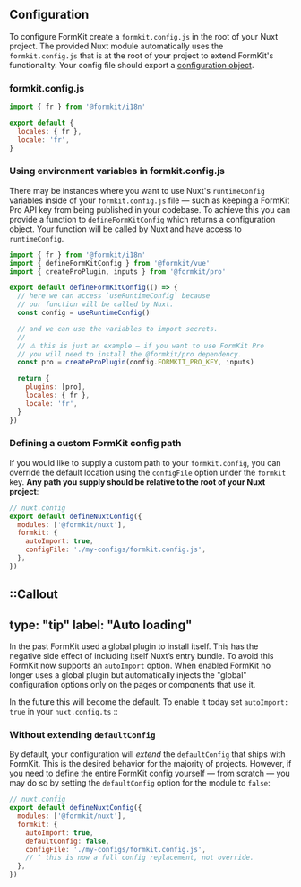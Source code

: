 ## Configuration

To configure FormKit create a `formkit.config.js` in the root of your Nuxt project. The provided Nuxt module automatically uses the `formkit.config.js` that is at the root of your project to extend FormKit's functionality. Your config file should export a [configuration object](/essentials/configuration#what-is-defaultconfig).

### formkit.config.js
```js
import { fr } from '@formkit/i18n'

export default {
  locales: { fr },
  locale: 'fr',
}
```

### Using environment variables in formkit.config.js

There may be instances where you want to use Nuxt's `runtimeConfig` variables inside of your `formkit.config.js` file — such as keeping a FormKit Pro API key from being published in your codebase. To achieve this you can provide a function to `defineFormKitConfig` which returns a configuration object. Your function will be called by Nuxt and have access to `runtimeConfig`.

```js
import { fr } from '@formkit/i18n'
import { defineFormKitConfig } from '@formkit/vue'
import { createProPlugin, inputs } from '@formkit/pro'

export default defineFormKitConfig(() => {
  // here we can access `useRuntimeConfig` because
  // our function will be called by Nuxt.
  const config = useRuntimeConfig()

  // and we can use the variables to import secrets.
  //
  // ⚠️ this is just an example — if you want to use FormKit Pro
  // you will need to install the @formkit/pro dependency.
  const pro = createProPlugin(config.FORMKIT_PRO_KEY, inputs)

  return {
    plugins: [pro],
    locales: { fr },
    locale: 'fr',
  }
})
```

### Defining a custom FormKit config path

If you would like to supply a custom path to your `formkit.config`, you can override the default location using the `configFile` option under the `formkit` key. **Any path you supply should be relative to the root of your Nuxt project**:

```js
// nuxt.config
export default defineNuxtConfig({
  modules: ['@formkit/nuxt'],
  formkit: {
    autoImport: true,
    configFile: './my-configs/formkit.config.js',
  },
})
```

::Callout
---
type: "tip"
label: "Auto loading"
---
In the past FormKit used a global plugin to install itself. This has the negative side effect of including itself Nuxt’s entry bundle. To avoid this FormKit now supports an `autoImport` option. When enabled FormKit no longer uses a global plugin but automatically injects the "global" configuration options only on the pages or components that use it.

In the future this will become the default. To enable it today set `autoImport: true` in your `nuxt.config.ts`
::

### Without extending `defaultConfig`

By default, your configuration will _extend_ the `defaultConfig` that ships with FormKit. This is the desired behavior
for the majority of projects. However, if you need to define the entire FormKit config yourself — from scratch — you may do so
by setting the `defaultConfig` option for the module to `false`:

```js
// nuxt.config
export default defineNuxtConfig({
  modules: ['@formkit/nuxt'],
  formkit: {
    autoImport: true,
    defaultConfig: false,
    configFile: './my-configs/formkit.config.js',
    // ^ this is now a full config replacement, not override.
  },
})
```